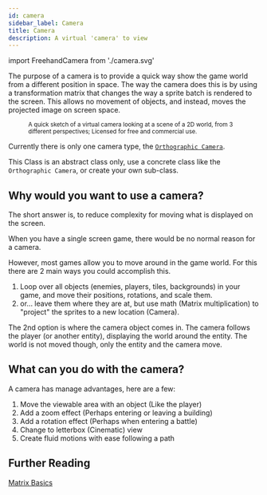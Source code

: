 ```yaml
---
id: camera
sidebar_label: Camera
title: Camera
description: A virtual 'camera' to view 
---
```


import FreehandCamera from './camera.svg'

The purpose of a camera is to provide a quick way show the game world from a different position in space.  The way the camera does this is by using a transformation matrix that changes the way a sprite batch is rendered to the screen.  This allows no movement of objects, and instead, moves the projected image on screen space.

<figure>
    <FreehandCamera />
    <figcaption>
        <small>
            A quick sketch of a virtual camera looking at a scene of a 2D world, from 3 different perspectives; Licensed for free and commercial use.
        </small>
    </figcaption>
</figure>

Currently there is only one camera type, the [`Orthographic Camera`](/docs/features/camera/orthographic-camera/). 

This Class is an abstract class only, use a concrete class like the `Orthographic Camera`, or create your own sub-class.

## Why would you want to use a camera?

The short answer is, to reduce complexity for moving what is displayed on the screen.

When you have a single screen game, there would be no normal reason for a camera.  

However, most games allow you to move around in the game world.  For this there are 2 main ways you could accomplish this.
1. Loop over all objects (enemies, players, tiles, backgrounds) in your game, and move their positions, rotations, and scale them.
1. or... leave them where they are at, but use math (Matrix multiplication) to "project" the sprites to a new location (Camera).

The 2nd option is where the camera object comes in.  The camera follows the player (or another entity), displaying the world around the entity. The world is not moved though, only the entity and the camera move.

## What can you do with the camera?

A camera has manage advantages, here are a few:
1. Move the viewable area with an object (Like the player)
1. Add a zoom effect (Perhaps entering or leaving a building)
1. Add a rotation effect (Perhaps when entering a battle)
1. Change to letterbox (Cinematic) view
1. Create fluid motions with ease following a path

## Further Reading

[Matrix Basics](https://stevehazen.wordpress.com/2010/02/15/matrix-basics-how-to-step-away-from-storing-an-orientation-as-3-angles/)
